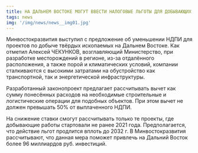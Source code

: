 ```yaml
---
title: НА ДАЛЬНЕМ ВОСТОКЕ МОГУТ ВВЕСТИ НАЛОГОВЫЕ ЛЬГОТЫ ДЛЯ ДОБЫВАЮЩИХ КОМПАНИЙ
tags: news
img: '/img/news/news__img01.jpg'
---
```

Минвостокразвития выступил с предложение об уменьшении НДПИ для проектов по добыче твёрдых ископаемых на Дальнем Востоке. Как отметил Алексей ЧЕКУНКОВ, возглавляющий Министерство, при разработке месторождений в регионе, из-за отдалённого расположения, а также порой и климатических условий, компании сталкиваются с высокими затратами на обустройство как транспортной, так и энергетической инфраструктуры.

Разработанный законопроект предлагает рассчитывать вычет как сумму понесённых расходов на необходимые строительные и логистические операции для подобных объектов. При этом вычет не должен превышать 50% от выплаченного НДПИ.

На снижение ставки смогут рассчитывать только те проекты, где добывающие работы стартовали не ранее 2021 года. Предполагается, что действие льгот продлится вплоть до 2032 г. В Минвостокразвития рассчитывают, что данная мера поможет привлечь на Дальний Восток более 96 миллиардов руб. инвестиций.
